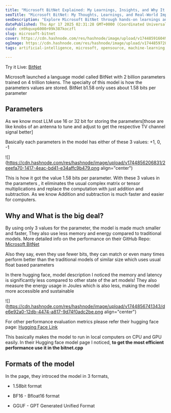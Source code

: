 ```yaml
---
title: "Microsoft BitNet Explained: My Learnings, Insights, and Why It Matters in the LLM Race"
seoTitle: "Microsoft BitNet: My Thoughts, Learnings, and Real-World Implications"
seoDescription: "Explore Microsoft BitNet through hands-on learnings and key takeaways. Understand how BitNet fits into the growing LLM ecosystem and what makes it different"
datePublished: Thu Apr 17 2025 02:31:28 GMT+0000 (Coordinated Universal Time)
cuid: cm9kquxp6000r09k387koczfl
slug: microsoft-bitnet
cover: https://cdn.hashnode.com/res/hashnode/image/upload/v1744859160493/ef94afbd-4059-4c4e-9d56-011797124d61.png
ogImage: https://cdn.hashnode.com/res/hashnode/image/upload/v1744859728904/ce4de1f8-37b4-44c3-8d6a-808fc4ed5572.png
tags: artificial-intelligence, microsoft, opensource, machine-learning, nlp, deep-learning, transformers, llm, bitnet

---
```


Try it Live: [BitNet](https://bitnet-demo.azurewebsites.net/)

Microsoft launched a language model called BitNet with 2 billion parameters trained on 4 trillion tokens. The specialty of this model is how the parameters values are stored. BitNet b1.58 only uses about 1.58 bits per parameter

## Parameters

As we know most LLM use 16 or 32 bit for storing the parameters\[those are like knobs of an antenna to tune and adjust to get the respective TV channel signal better\]

Basically each parameters in the model has either of these 3 values: +1, 0, -1

![](https://cdn.hashnode.com/res/hashnode/image/upload/v1744856206831/2eeefa70-1417-4eac-bd41-e34affc9b479.png align="center")

This is how it got the value 1.58 bits per parameter. With these 3 values in the parameters , it eliminates the usual complex matrix or tensor multiplications and replace the computation with just addition and subtraction. As we know Addition and subtraction is much faster and easier for computers.

## Why and What is the big deal?

By using only 3 values for the parameter, the model is made much smaller and faster, They also use less memory and energy compared to traditional models. More detailed info on the performance on their GitHub Repo: [Microsoft BitNet](https://github.com/microsoft/BitNet)

Also they say, even they use fewer bits, they can match or even many times perform better than the traditional models of similar size which uses usual float based parameters

In there hugging face, model description I noticed the memory and latency is significantly less compared to other state of the art models! They also measure the energy usage in Joules which is also less, making the model more accessible and sustainable

![](https://cdn.hashnode.com/res/hashnode/image/upload/v1744856741343/de6e92a0-12db-4474-a817-9d74f0adc2be.png align="center")

For other performance evaluation metrics please refer their hugging face page: [Hugging Face Link](https://huggingface.co/microsoft/bitnet-b1.58-2B-4T)

This basically makes the model to run in local computers on CPU and GPU easily. In their Hugging face model page I noticed, **to get the most efficient performance use it in the bitnet.cpp**

## Formats of the model

In the page, they introced the model in 3 formats,

* 1.58bit format
    
* BF16 - Bfloat16 format
    
* GGUF - GPT Generated Unified Format